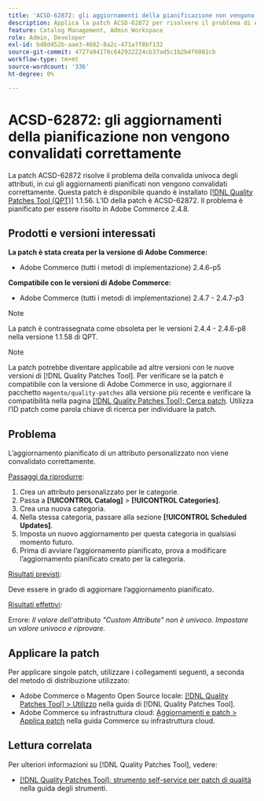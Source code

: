 ```yaml
---
title: 'ACSD-62872: gli aggiornamenti della pianificazione non vengono convalidati correttamente'
description: Applica la patch ACSD-62872 per risolvere il problema di Adobe Commerce con convalida di attributi univoci in cui gli aggiornamenti pianificati non vengono convalidati correttamente.
feature: Catalog Management, Admin Workspace
role: Admin, Developer
exl-id: bd0d452b-aae3-4682-8a2c-471a7f8bf132
source-git-commit: 4727a94178c642922224cb37ad5c1b2b4f6002cb
workflow-type: tm+mt
source-wordcount: '336'
ht-degree: 0%

---
```


# ACSD-62872: gli aggiornamenti della pianificazione non vengono convalidati correttamente

La patch ACSD-62872 risolve il problema della convalida univoca degli attributi, in cui gli aggiornamenti pianificati non vengono convalidati correttamente. Questa patch è disponibile quando è installato [[!DNL Quality Patches Tool (QPT)]](/help/tools/quality-patches-tool/quality-patches-tool-to-self-serve-quality-patches.md) 1.1.56. L’ID della patch è ACSD-62872. Il problema è pianificato per essere risolto in Adobe Commerce 2.4.8.

## Prodotti e versioni interessati

**La patch è stata creata per la versione di Adobe Commerce:**

* Adobe Commerce (tutti i metodi di implementazione) 2.4.6-p5

**Compatibile con le versioni di Adobe Commerce:**

* Adobe Commerce (tutti i metodi di implementazione) 2.4.7 - 2.4.7-p3

>[!NOTE]
>
>La patch è contrassegnata come obsoleta per le versioni 2.4.4 - 2.4.6-p8 nella versione 1.1.58 di QPT.

>[!NOTE]
>
>La patch potrebbe diventare applicabile ad altre versioni con le nuove versioni di [!DNL Quality Patches Tool]. Per verificare se la patch è compatibile con la versione di Adobe Commerce in uso, aggiornare il pacchetto `magento/quality-patches` alla versione più recente e verificare la compatibilità nella pagina [[!DNL Quality Patches Tool]: Cerca patch](https://experienceleague.adobe.com/tools/commerce-quality-patches/index.html?lang=it). Utilizza l’ID patch come parola chiave di ricerca per individuare la patch.

## Problema

L’aggiornamento pianificato di un attributo personalizzato non viene convalidato correttamente.

<u>Passaggi da riprodurre</u>:

1. Crea un attributo personalizzato per le categorie.
1. Passa a **[!UICONTROL Catalog]** > **[!UICONTROL Categories]**.
1. Crea una nuova categoria.
1. Nella stessa categoria, passare alla sezione **[!UICONTROL Scheduled Updates]**.
1. Imposta un nuovo aggiornamento per questa categoria in qualsiasi momento futuro.
1. Prima di avviare l’aggiornamento pianificato, prova a modificare l’aggiornamento pianificato creato per la categoria.

<u>Risultati previsti</u>:

Deve essere in grado di aggiornare l’aggiornamento pianificato.

<u>Risultati effettivi</u>:

Errore: *Il valore dell&#39;attributo &quot;Custom Attribute&quot; non è univoco. Impostare un valore univoco e riprovare.*

## Applicare la patch

Per applicare singole patch, utilizzare i collegamenti seguenti, a seconda del metodo di distribuzione utilizzato:

* Adobe Commerce o Magento Open Source locale: [[!DNL Quality Patches Tool] > Utilizzo](/help/tools/quality-patches-tool/usage.md) nella guida di [!DNL Quality Patches Tool].
* Adobe Commerce su infrastruttura cloud: [Aggiornamenti e patch > Applica patch](https://experienceleague.adobe.com/it/docs/commerce-cloud-service/user-guide/develop/upgrade/apply-patches) nella guida Commerce su infrastruttura cloud.

## Lettura correlata

Per ulteriori informazioni su [!DNL Quality Patches Tool], vedere:

* [[!DNL Quality Patches Tool]: strumento self-service per patch di qualità](/help/tools/quality-patches-tool/quality-patches-tool-to-self-serve-quality-patches.md) nella guida degli strumenti.
